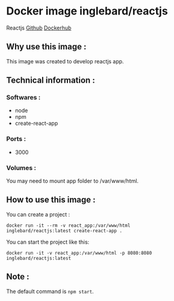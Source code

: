 # Docker image inglebard/reactjs
Reactjs
[Github](https://github.com/Inglebard/dockerfiles/tree/master/reactjs)
[Dockerhub](https://hub.docker.com/r/inglebard/reactjs)

## Why use this image :

This image was created to develop reactjs app.

## Technical information :

### Softwares :
* node
* npm
* create-react-app

### Ports :
* 3000

### Volumes :
You may need to mount app folder to /var/www/html.

## How to use this image :

You can create a project :
```
docker run -it --rm -v react_app:/var/www/html inglebard/reactjs:latest create-react-app .
```

You can start the project like this:
```
docker run -it -v react_app:/var/www/html -p 8080:8080 inglebard/reactjs:latest
```

## Note :

The default command is `npm start`.
